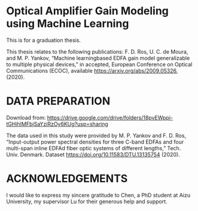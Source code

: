 # Optical Amplifier Gain Modeling using Machine Learning 
This is for a graduation thesis.

This thesis relates to the following publications: F. D. Ros, U. C. de Moura, and M. P. Yankov, “Machine learningbased EDFA gain model generalizable to multiple physical devices,” in accepted, European Conference on Optical Communications (ECOC), available https://arxiv.org/abs/2009.05326, (2020). 

# DATA PREPARATION 
Download from: https://drive.google.com/drive/folders/18pvEWppi-tGHihIMFbjSaYziRzOy6KUg?usp=sharing

The data used in this study were provided by  M. P. Yankov and F. D. Ros, “Input-output power spectral densities for three C-band EDFAs and four multi-span inline EDFAd fiber optic systems of different lengths,” Tech. Univ. Denmark. Dataset https://doi.org/10.11583/DTU.13135754 (2020). 

# ACKNOWLEDGEMENTS
I would like to express my sincere gratitude to Chen, a PhD student at Aizu University, my supervisor Lu for their generous help and support.
